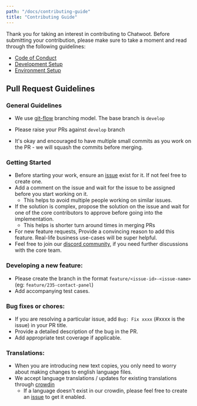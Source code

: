 ```yaml
---
path: "/docs/contributing-guide"
title: "Contributing Guide"
---
```


Thank you for taking an interest in contributing to Chatwoot. Before submitting your contribution, please make sure to take a moment and read through the following guidelines:

- [Code of Conduct](https://www.chatwoot.com/docs/code-of-conduct)
- [Development Setup](https://www.chatwoot.com/docs/installation-guide-ubuntu)
- [Environment Setup](https://www.chatwoot.com/docs/quick-setup)

## Pull Request Guidelines

### General Guidelines

- We use [git-flow](https://nvie.com/posts/a-successful-git-branching-model/) branching model. The base branch is `develop`

- Please raise your PRs against `develop` branch

- It's okay and encouraged to have multiple small commits as you work on the PR - we will squash the commits before merging.

### Getting Started 

- Before starting your work, ensure an [issue](https://github.com/chatwoot/chatwoot/issues) exist for it. If not feel free to create one.
- Add a comment on the issue and wait for the issue to be assigned before you start working on it. 
  - This helps to avoid multiple people working on similar issues. 
- If the solution is complex, propose the solution on the issue and wait for one of the core contributors to approve before going into the implementation. 
  - This helps is shorter turn around times in merging PRs
- For new feature requests, Provide a convincing reason to add this feature. Real-life business use-cases will be super helpful. 
- Feel free to join our [discord community](https://discord.gg/cJXdrwS), if you need further discussions with the core team. 

### Developing a new feature:

- Please create the branch in the format `feature/<issue-id>-<issue-name>` (eg: `feature/235-contact-panel`)
- Add accompanying test cases.

### Bug fixes or chores:
- If you are resolving a particular issue, add `Bug: Fix xxxx` (#xxxx is the issue) in your PR title.
- Provide a detailed description of the bug in the PR.
- Add appropriate test coverage if applicable.
  
### Translations: 
- When you are introducing new text copies, you only need to worry about making changes to english language files. 
- We accept language translations / updates for existing translations through [crowdin](https://translate.chatwoot.com/)
  - If a language doesn't exist in our crowdin, please feel free to create an [issue](https://github.com/chatwoot/chatwoot/issues) to get it enabled. 
  
